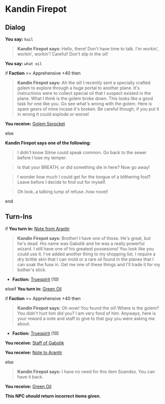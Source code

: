 # Kandin Firepot
## Dialog

**You say:** `hail`



>**Kandin Firepot says:** Hello, there! Don't have time to talk. I'm workin', workin', workin'! Careful! Don't slip in the oil!

**You say:** `what oil`



if **Faction** >= Apprehensive +40 then



>**Kandin Firepot says:** Ah the oil! I recently sent a specially crafted golem to explore through a huge portal to another plane. It's instructions were to collect special oil that I suspect existed in the plane. What I think is the golem broke down. This looks like a good task for one like you. Go see what's wrong with the golem. Here is spare gears of mine incase it's broken. Be careful though, if you put it in wrong it could explode or worse!



**You receive:**  [Golem Sprocket](/item/14319)


else



**Kandin Firepot says one of the following:**

>I didn't know Slime could speak common.  Go back to the sewer before I lose my temper.

>Is that your BREATH, or did something die in here?  Now go away!

>I wonder how much I could get for the tongue of a blithering fool?  Leave before I decide to find out for myself.

>Oh look..a talking lump of refuse..how novel!

end

## Turn-Ins





if **You turn in:** [Note from Arantir](/item/18169)


>**Kandin Firepot says:** Brother! I have one of those. He's great, but he's dead. His name was Gabstik and he was a really powerful wizard. I still have one of his greatest possesions! You look like you could use it. I've added another thing to my shopping list. I require a dry brittle skin that I can mold or a rare oil found in the planes that I can soak the fuse in. Get me one of these things and I'll trade it for my bother's stick.


* __Faction:__ [Truespirit](/faction/404) (10)

elseif **You turn in:** [Green Oil](/item/14349)


if **Faction** >= Apprehensive +40 then



>**Kandin Firepot says:** Oh wow! You found the oil! Where is the golem? You didn't hurt him did you? I am very fond of him. Anyways, here is your reward a note and staff to give to that guy you were asking me about.



* __Faction:__ [Truespirit](/faction/404) (10)



 **You receive:**  [Staff of Gabstik](/item/14339) 



 **You receive:**  [Note to Arantir](/item/18168) 


else



>**Kandin Firepot says:** I have no need for this item Soandso. You can have it back.



 **You receive:**  [Green Oil](/item/14349) 


**This NPC *should* return incorrect items given.**





